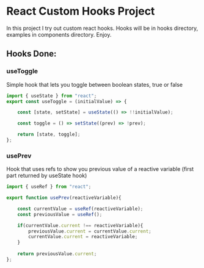 # React Custom Hooks Project

In this project I try out custom react hooks. Hooks will be in hooks directory, examples in components directory. Enjoy.

## Hooks Done:

### useToggle
Simple hook that lets you toggle between boolean states, true or false
```js
import { useState } from "react";
export const useToggle = (initialValue) => {

    const [state, setState] = useState(() => !!initialValue);

    const toggle = () => setState((prev) => !prev);

    return [state, toggle];
};
```
### usePrev
Hook that uses refs to show you previous value of a reactive variable (first part returned by useState hook)
```js
import { useRef } from "react";

export function usePrev(reactiveVariable){

    const currentValue = useRef(reactiveVariable);
    const previousValue = useRef();

    if(currentValue.current !== reactiveVariable){
        previousValue.current = currentValue.current;
        currentValue.current = reactiveVariable;
    }
    
    return previousValue.current;
};
```

